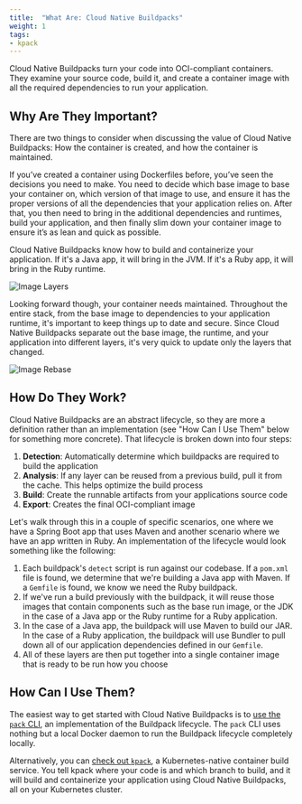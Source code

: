 ```yaml
---
title:  "What Are: Cloud Native Buildpacks"
weight: 1
tags:
- kpack
---
```


Cloud Native Buildpacks turn your code into OCI-compliant containers. They examine your source code, build it, and create a container image with all the required dependencies to run your application. 

## Why Are They Important? 

There are two things to consider when discussing the value of Cloud Native Buildpacks: How the container is created, and how the container is maintained.  

If you’ve created a container using Dockerfiles before, you’ve seen the decisions you need to make. You need to decide which base image to base your container on, which version of that image to use, and ensure it has the proper versions of all the dependencies that your application relies on.  After that, you then need to bring in the additional dependencies  and runtimes, build your application, and then finally slim down your container image to ensure it’s as lean and quick as possible. 

Cloud Native Buildpacks know how to build and containerize your application. If it's a Java app, it will bring in the JVM. If it's a Ruby app, it will bring in the Ruby runtime.

![Image Layers](https://buildpacks.io/docs/concepts/operations/build.svg)

Looking forward though, your container needs maintained. Throughout the entire stack, from the base image to dependencies to your application runtime, it's important to keep things up to date and secure. Since Cloud Native Buildpacks separate out the base image, the runtime, and your application into different layers, it's very quick to update only the layers that changed.

![Image Rebase](https://buildpacks.io/docs/concepts/operations/rebase.svg)

## How Do They Work? 

Cloud Native Buildpacks are an abstract lifecycle, so they are more a definition rather than an implementation (see "How Can I Use Them" below for something more concrete). That lifecycle is broken down into four steps:

1. **Detection**: Automatically determine which buildpacks are required to build the application
2. **Analysis**: If any layer can be reused from a previous build, pull it from the cache. This helps optimize the build process
3. **Build**: Create the runnable artifacts from your applications source code
4. **Export**: Creates the final OCI-compliant image

Let's walk through this in a couple of specific scenarios, one where we have a Spring Boot app that uses Maven and another scenario where we have an app written in Ruby. An implementation of the lifecycle would look something like the following:

1. Each buildpack's `detect` script is run against our codebase. If a `pom.xml` file is found, we determine that we're building a Java app with Maven. If a `Gemfile` is found, we know we need the Ruby buildpack.
2. If we've run a build previously with the buildpack, it will reuse those images that contain components such as the base run image, or the JDK in the case of a Java app or the Ruby runtime for a Ruby application.
3. In the case of a Java app, the buildpack will use Maven to build our JAR. In the case of a Ruby application, the buildpack will use Bundler to pull down all of our application dependencies defined in our `Gemfile`.
4. All of these layers are then put together into a single container image that is ready to be run how you choose

## How Can I Use Them?

The easiest way to get started with Cloud Native Buildpacks is to [use the `pack` CLI](https://buildpacks.io/docs/app-journey/), an implementation of the Buildpack lifecycle. The `pack` CLI uses nothing but a local Docker daemon to run the Buildpack lifecycle completely locally.

Alternatively, you can [check out `kpack`](https://github.com/pivotal/kpack), a Kubernetes-native container build service. You tell kpack where your code is and which branch to build, and it will build and containerize your application using Cloud Native Buildpacks, all on your Kubernetes cluster.